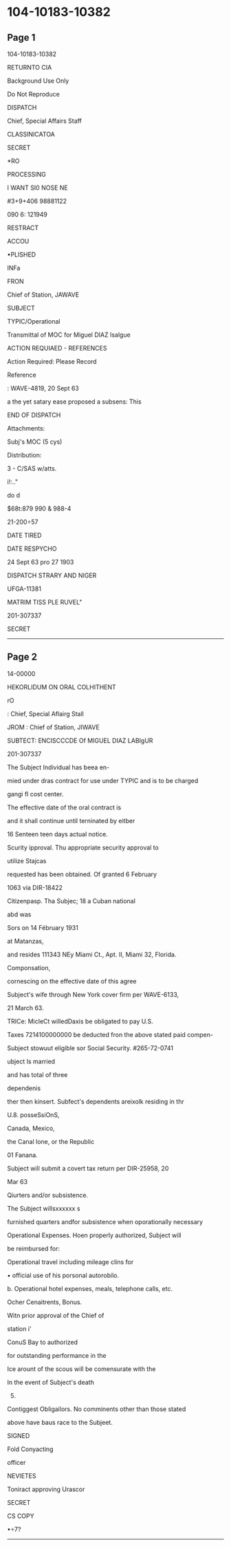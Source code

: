 # 104-10183-10382

## Page 1

104-10183-10382

RETURNTO CIA

Background Use Only

Do Not Reproduce

DISPATCH

Chief, Special Affairs Staff

CLASSINICATOA

SECRET

*RO

PROCESSING

I WANT SI0 NOSE NE

#3+9+406 98881122

090 6: 121949

RESTRACT

ACCOU

•PLISHED

INFa

FRON

Chief of Station, JAWAVE

SUBJECT

TYPIC/Operational

Transmittal of MOC for Miguel DIAZ Isalgue

ACTION REQUIAED - REFERENCES

Action Required: Please Record

Reference

: WAVE-4819, 20 Sept 63

a the yet satary ease proposed a subsens: This

END OF DISPATCH

Attachments:

Subj's MOC (5 cys)

Distribution:

3 - C/SAS w/atts.

i!:.."

do d

$68t:879 990 & 988-4

21-200÷57

DATE TIRED

DATE RESPYCHO

24 Sept 63 pro 27 1903

DISPATCH STRARY AND NIGER

UFGA-11381

MATRIM TISS PLE RUVEL"

201-307337

SECRET

---

## Page 2

14-00000

HEKORLIDUM ON ORAL COLHITHENT

rO

: Chief, Special Aflairg Stall

JROM : Chief of Station, JIWAVE

SUBTECT: ENCISCCCDE Of MIGUEL DIAZ LABIgUR

201-307337

The Subject Individual has beea en-

mied under dras contract for use under TYPIC and is to be charged

gangi fl cost center.

The effective date of the oral contract is

and it shall continue until terninated by eitber

16 Senteen teen days actual notice.

Scurity ipproval. Thu appropriate security approval to

utilize Stajcas

requested has been obtained. Of granted 6 February

1063 via DIR-18422

Citizenpasp. Tha Subjec; 18 a Cuban national

abd was

Sors on 14 Fébruary 1931

at Matanzas,

and resides 111343 NEy Miami Ct., Apt. II, Miami 32, Florida.

Componsation,

cornescing on the effective date of this agree

Subject's wife through New York cover firm per WAVE-6133,

21 March 63.

TRICe: MicIeCt willedDaxis be obligated to pay U.S.

Taxes 7214100000000 be deducted fron the above stated paid compen-

Subject stowuut eligible sor Social Security. #265-72-0741

ubject Is married

and has total of three

dependenis

ther then kinsert. Subfect's dependents areixolk residing in thr

U.8. posseSsiOnS,

Canada, Mexico,

the Canal lone, or the Republic

01 Fanana.

Subject will submit a covert tax return per DIR-25958, 20

Mar 63

Qiurters and/or subsistence.

The Subject willsxxxxxx s

furnished quarters andfor subsistence when oporationally necessary

Operational Expenses. Hoen properly authorized, Subject will

be reimbursed for:

Operational travel including mileage clins for

• official use of his porsonal autorobilo.

b. Operational hotel expenses, meals, telephone calls, etc.

Ocher Cenaitrents, Bonus.

Witn prior approval of the Chief of

station i'

ConuS Bay to authorized

for outstanding performance in the

Ice arount of the scous will be comensurate with the

In the event of Subject's death

5.

Contiggest Obligailors. No comminents other than those stated

above have baus race to the Subjeet.

SIGNED

Fold Conyacting

officer

NEVIETES

Toniract approving Urascor

SECRET

CS COPY

•÷7?

---

